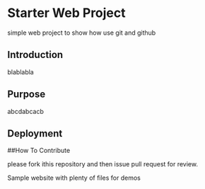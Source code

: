 # Starter Web Project

simple web project to show how use git and github

## Introduction

blablabla

## Purpose

abcdabcacb

## Deployment

##How To Contribute

please fork ithis repository and then issue pull request for review.

Sample website with plenty of files for demos
